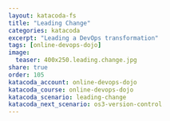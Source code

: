 ```yaml
---
layout: katacoda-fs
title: "Leading Change"
categories: katacoda
excerpt: "Leading a DevOps transformation"
tags: [online-devops-dojo]
image:
  teaser: 400x250.leading.change.jpg
share: true
order: 105
katacoda_account: online-devops-dojo
katacoda_course: online-devops-dojo
katacoda_scenario: leading-change
katacoda_next_scenario: os3-version-control
---
```


<script src="//katacoda.com/embed.js"></script>
<div id="katacoda-scenario-1"
    data-katacoda-id="{{ page.katacoda_account }}/courses/{{ page.katacoda_course }}/{{ page.katacoda_scenario }}"
    data-katacoda-ctatext="Continue Online DevOps Dojo"
    data-katacoda-ctaurl="{{ site.url }}/katacoda/{{ page.katacoda_next_scenario }}"
    data-katacoda-color="004d7f"
    data-katacoda-font="GTWalsheimProRegular"
    data-katacoda-fontheader="GTWalsheimProBold"
    style="height: calc(100vh); width: (100% - 68px); padding-top: 55px;"></div>